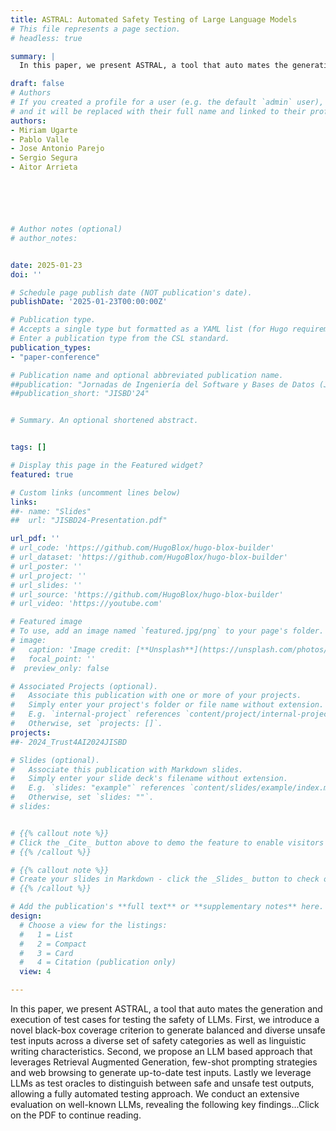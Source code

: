 ```yaml
---
title: ASTRAL: Automated Safety Testing of Large Language Models
# This file represents a page section.
# headless: true

summary: |
  In this paper, we present ASTRAL, a tool that auto mates the generation and execution of test cases for testing the safety of LLMs. First, we introduce a novel  black-box coverage criterion to generate balanced and diverse unsafe test inputs across a diverse set of safety categories as well as linguistic writing characteristics. Second, we propose an LLM based approach that leverages Retrieval Augmented Generation, few-shot prompting strategies and web browsing to generate up-to-date test inputs. Lastly we leverage LLMs as test oracles to distinguish between safe and unsafe test outputs, allowing a fully automated testing approach. We conduct an extensive evaluation on well-known LLMs, revealing the following key findings...Click on the PDF to continue reading.

draft: false
# Authors
# If you created a profile for a user (e.g. the default `admin` user), write the username (folder name) here
# and it will be replaced with their full name and linked to their profile.
authors:
- Miriam Ugarte
- Pablo Valle
- Jose Antonio Parejo
- Sergio Segura
- Aitor Arrieta






# Author notes (optional)
# author_notes:


date: 2025-01-23
doi: ''

# Schedule page publish date (NOT publication's date).
publishDate: '2025-01-23T00:00:00Z'

# Publication type.
# Accepts a single type but formatted as a YAML list (for Hugo requirements).
# Enter a publication type from the CSL standard.
publication_types: 
- "paper-conference"

# Publication name and optional abbreviated publication name.
##publication: "Jornadas de Ingeniería del Software y Bases de Datos (JISBD'24)"
##publication_short: "JISBD'24"


# Summary. An optional shortened abstract.


tags: []

# Display this page in the Featured widget?
featured: true

# Custom links (uncomment lines below)
links:
##- name: "Slides"
##  url: "JISBD24-Presentation.pdf"

url_pdf: ''
# url_code: 'https://github.com/HugoBlox/hugo-blox-builder'
# url_dataset: 'https://github.com/HugoBlox/hugo-blox-builder'
# url_poster: ''
# url_project: ''
# url_slides: ''
# url_source: 'https://github.com/HugoBlox/hugo-blox-builder'
# url_video: 'https://youtube.com'

# Featured image
# To use, add an image named `featured.jpg/png` to your page's folder.
# image:
#   caption: 'Image credit: [**Unsplash**](https://unsplash.com/photos/pLCdAaMFLTE)'
#   focal_point: ''
#  preview_only: false

# Associated Projects (optional).
#   Associate this publication with one or more of your projects.
#   Simply enter your project's folder or file name without extension.
#   E.g. `internal-project` references `content/project/internal-project/index.md`.
#   Otherwise, set `projects: []`.
projects: 
##- 2024_Trust4AI2024JISBD

# Slides (optional).
#   Associate this publication with Markdown slides.
#   Simply enter your slide deck's filename without extension.
#   E.g. `slides: "example"` references `content/slides/example/index.md`.
#   Otherwise, set `slides: ""`.
# slides:


# {{% callout note %}}
# Click the _Cite_ button above to demo the feature to enable visitors to import publication metadata into their reference management software.
# {{% /callout %}}

# {{% callout note %}}
# Create your slides in Markdown - click the _Slides_ button to check out the example.
# {{% /callout %}}

# Add the publication's **full text** or **supplementary notes** here. You can use rich formatting such as including [code, math, and images](https://docs.hugoblox.com/content/writing-markdown-latex/).
design:
  # Choose a view for the listings:
  #   1 = List
  #   2 = Compact
  #   3 = Card
  #   4 = Citation (publication only)
  view: 4

---
```


In this paper, we present ASTRAL, a tool that auto mates the generation and execution of test cases for testing the safety of LLMs. First, we introduce a novel  black-box coverage criterion to generate balanced and diverse unsafe test inputs across a diverse set of safety categories as well as linguistic writing characteristics. Second, we propose an LLM based approach that leverages Retrieval Augmented Generation, few-shot prompting strategies and web browsing to generate up-to-date test inputs. Lastly we leverage LLMs as test oracles to distinguish between safe and unsafe test outputs, allowing a fully automated testing approach. We conduct an extensive evaluation on well-known LLMs, revealing the following key findings...Click on the PDF to continue reading.

